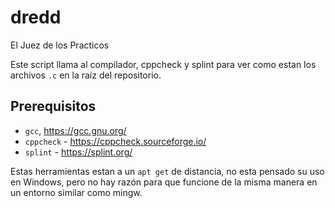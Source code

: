 # dredd
El Juez de los Practicos

Este script llama al compilador, cppcheck y splint para ver como estan
los archivos `.c` en la raíz del repositorio.

## Prerequisitos

 * `gcc`, https://gcc.gnu.org/
 * `cppcheck` - https://cppcheck.sourceforge.io/
 * `splint` - https://splint.org/
 
 Estas herramientas estan a un `apt get` de distancia, no esta pensado su uso
 en Windows, pero no hay razón para que funcione de la misma manera en un 
 entorno similar como mingw.
